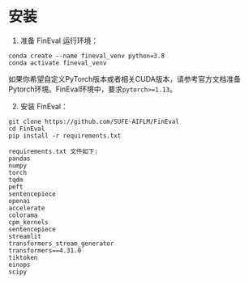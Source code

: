 # 安装

1. 准备 FinEval 运行环境：

```text
conda create --name fineval_venv python=3.8
conda activate fineval_venv
```

如果你希望自定义PyTorch版本或者相关CUDA版本，请参考官方文档准备Pytorch环境。FinEval环境中，要求`pytorch>=1.13`。

2. 安装 FinEval：

```text
git clone https://github.com/SUFE-AIFLM/FinEval
cd FinEval
pip install -r requirements.txt

requirements.txt 文件如下:
pandas
numpy
torch
tqdm
peft 
sentencepiece
openai
accelerate
colorama
cpm_kernels
sentencepiece
streamlit
transformers_stream_generator
transformers==4.31.0
tiktoken
einops
scipy
```
    

